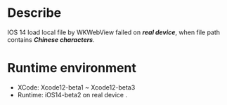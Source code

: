 # Describe
IOS 14 load local file by WKWebView failed on ***real device***, when file path contains ***Chinese characters***.

# Runtime environment

- XCode: Xcode12-beta1 ~ Xcode12-beta3
- Runtime: iOS14-beta2 on real device .
